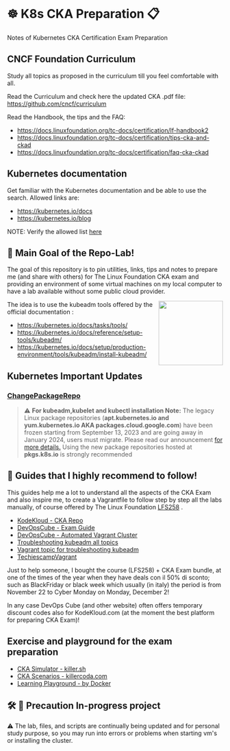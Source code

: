 # ☸️ K8s CKA Preparation  📋
Notes of Kubernetes CKA Certification Exam Preparation

## CNCF Foundation Curriculum
Study all topics as proposed in the curriculum till you feel comfortable with all.

Read the Curriculum and check here the updated CKA .pdf file:
<https://github.com/cncf/curriculum>

Read the Handbook, the tips and the FAQ: 
+ <https://docs.linuxfoundation.org/tc-docs/certification/lf-handbook2>
+ <https://docs.linuxfoundation.org/tc-docs/certification/tips-cka-and-ckad>
+ <https://docs.linuxfoundation.org/tc-docs/certification/faq-cka-ckad>

## Kubernetes documentation
Get familiar with the Kubernetes documentation and be able to use the search. Allowed links are:

+ <https://kubernetes.io/docs>
+ <https://kubernetes.io/blog>

NOTE: Verify the allowed list [here](https://docs.linuxfoundation.org/tc-docs/certification/certification-resources-allowed#certified-kubernetes-administrator-cka-and-certified-kubernetes-application-developer-ckad)

## 🥅 Main Goal of the Repo-Lab!
The goal of this repository is to pin utilities, links, tips and notes to prepare me (and share with others) for The Linux Foundation CKA exam and providing an environment of some virtual machines on my local computer to have a lab available without some public cloud provider. 

<img src="https://kubernetes.io/images/kubeadm-stacked-color.png" align="right" width="150px"> 

The idea is to use the kubeadm tools offered by the official documentation :
+ <https://kubernetes.io/docs/tasks/tools/>
+ <https://kubernetes.io/docs/reference/setup-tools/kubeadm/>
+ <https://kubernetes.io/docs/setup/production-environment/tools/kubeadm/install-kubeadm/>
 
## Kubernetes Important Updates

### [ChangePackageRepo](https://kubernetes.io/docs/tasks/administer-cluster/kubeadm/change-package-repository/#before-you-begin)

> ⚠️ **For kubeadm,kubelet and kubectl installation Note:** The legacy Linux package repositories (**apt.kubernetes.io and yum.kubernetes.io AKA packages.cloud.google.com**)
have been frozen starting from September 13, 2023 and are going away in January 2024, users must migrate.
Please read our announcement [for more details.](https://kubernetes.io/blog/2023/08/15/pkgs-k8s-io-introduction/)
Using the new package repositories hosted at **pkgs.k8s.io** is strongly recommended

## 🦮 Guides that I highly recommend to follow!

This guides help me a lot to understand all the aspects of the CKA Exam and also inspire me, to create a Vagrantfile to follow step by step all the labs manually, of course offered by The Linux Foundation [LFS258](https://training.linuxfoundation.org/training/kubernetes-fundamentals/) . 

+ [KodeKloud - CKA Repo](https://github.com/kodekloudhub/certified-kubernetes-administrator-course.git)
+ [DevOpsCube - Exam Guide](https://devopscube.com/cka-exam-study-guide/)
+ [DevOpsCube - Automated Vagrant Cluster](https://devopscube.com/kubernetes-cluster-vagrant/)
+ [Troubleshooting kubeadm all topics](https://kubernetes.io/docs/setup/production-environment/tools/kubeadm/troubleshooting-kubeadm/)
+ [Vagrant topic for troubleshooting kubeadm](https://jhooq.com/kubernetes-error-execution-phase-preflight-preflight/)
+ [TechiescampVagrant](https://github.com/techiescamp/vagrant-kubeadm-kubernetes/tree/main)

Just to help someone, I bought the course (LFS258) + CKA Exam bundle, at one of the times of the year when they have deals con il 50% di sconto; such as BlackFriday or black week which usually (in italy) the period is from November 22 to Cyber Monday on Monday, December 2!

In any case DevOps Cube (and other website) often offers temporary discount codes also for KodeKloud.com (at the moment the best platform for preparing CKA Exam)!

## Exercise and playground for the exam preparation

+ [CKA Simulator - killer.sh](https://killer.sh/cka)
+ [CKA Scenarios - killercoda.com](https://killercoda.com/killer-shell-cka)
+ [Learning Playground - by Docker](https://labs.play-with-k8s.com/)

## :hammer_and_wrench: 🐜 Precaution In-progress project

⚠️ The lab, files, and scripts are continually being updated and for personal study purpose, so you may run into errors or problems when starting vm's or installing the cluster.
